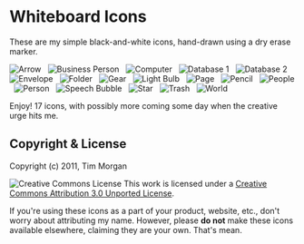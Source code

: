 # Whiteboard Icons

These are my simple black-and-white icons, hand-drawn using a dry erase marker.

![Arrow](/seven1m/whiteboard_icons/raw/master/64/arrow.png) &nbsp;
![Business Person](/seven1m/whiteboard_icons/raw/master/64/business_person.png) &nbsp;
![Computer](/seven1m/whiteboard_icons/raw/master/64/computer.png) &nbsp;
![Database 1](/seven1m/whiteboard_icons/raw/master/64/database1.png) &nbsp;
![Database 2](/seven1m/whiteboard_icons/raw/master/64/database2.png) &nbsp;
![Envelope](/seven1m/whiteboard_icons/raw/master/64/envelope.png) &nbsp;
![Folder](/seven1m/whiteboard_icons/raw/master/64/folder.png) &nbsp;
![Gear](/seven1m/whiteboard_icons/raw/master/64/gear.png) &nbsp;
![Light Bulb](/seven1m/whiteboard_icons/raw/master/64/light_bulb.png) &nbsp;
![Page](/seven1m/whiteboard_icons/raw/master/64/page.png) &nbsp;
![Pencil](/seven1m/whiteboard_icons/raw/master/64/pencil.png) &nbsp;
![People](/seven1m/whiteboard_icons/raw/master/64/people.png) &nbsp;
![Person](/seven1m/whiteboard_icons/raw/master/64/person.png) &nbsp;
![Speech Bubble](/seven1m/whiteboard_icons/raw/master/64/speech_bubble.png) &nbsp;
![Star](/seven1m/whiteboard_icons/raw/master/64/star.png) &nbsp;
![Trash](/seven1m/whiteboard_icons/raw/master/64/trash.png) &nbsp;
![World](/seven1m/whiteboard_icons/raw/master/64/world.png)

Enjoy! 17 icons, with possibly more coming some day when the creative urge hits me.


## Copyright & License

Copyright (c) 2011, Tim Morgan

![Creative Commons License](http://i.creativecommons.org/l/by/3.0/80x15.png)
This work is licensed under a [Creative Commons Attribution 3.0 Unported License](http://creativecommons.org/licenses/by/3.0/).

If you're using these icons as a part of your product, website, etc., don't worry about attributing my name. However, please **do not** make these icons available elsewhere, claiming they are your own. That's mean.
